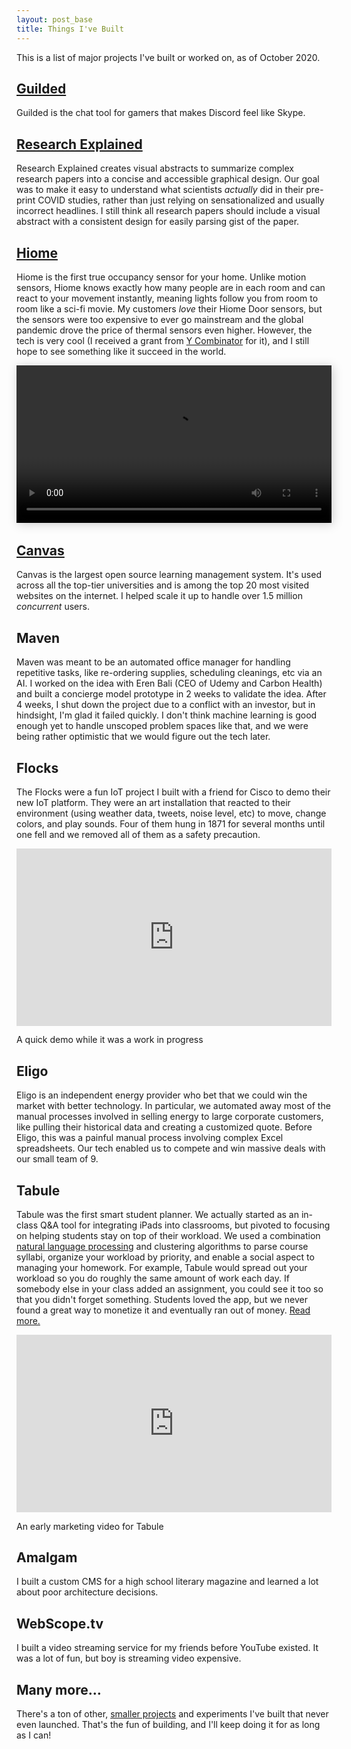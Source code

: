 ```yaml
---
layout: post_base
title: Things I've Built
---
```


This is a list of major projects I've built or worked on, as of October 2020.

## [Guilded](https://www.guilded.gg)

Guilded is the chat tool for gamers that makes Discord feel like Skype.

## [Research Explained](https://researchexplained.neil.gg)

Research Explained creates visual abstracts to summarize complex research papers into a concise and accessible graphical design. Our goal was to make it easy to understand what scientists _actually_ did in their pre-print COVID studies, rather than just relying on sensationalized and usually incorrect headlines. I still think all research papers should include a visual abstract with a consistent design for easily parsing gist of the paper.

## [Hiome](https://hiome.com)

Hiome is the first true occupancy sensor for your home. Unlike motion sensors, Hiome knows exactly how many people are in each room and can react to your movement instantly, meaning lights follow you from room to room like a sci-fi movie. My customers _love_ their Hiome Door sensors, but the sensors were too expensive to ever go mainstream and the global pandemic drove the price of thermal sensors even higher. However, the tech is very cool (I received a grant from [Y Combinator](https://www.ycombinator.com) for it), and I still hope to see something like it succeed in the world.

<video controls="" width="100%" preload="auto" id="heroVid" style="box-shadow: rgb(204, 204, 204) 2px 2px 15px; margin-bottom: 2rem; background-color: rgb(204, 204, 204); display: block;" src="https://hiome.com/hls/WelcomeHiome2.m3u8">Sorry, your browser doesn't support embedded videos. <a href="https://www.youtube.com/watch?v=PLBdi5frOGA">Watch it on YouTube</a>.</video>

## [Canvas](https://www.instructure.com/canvas/)

Canvas is the largest open source learning management system. It's used across all the top-tier universities and is among the top 20 most visited websites on the internet. I helped scale it up to handle over 1.5 million _concurrent_ users.

## Maven

Maven was meant to be an automated office manager for handling repetitive tasks, like re-ordering supplies, scheduling cleanings, etc via an AI. I worked on the idea with Eren Bali (CEO of Udemy and Carbon Health) and built a concierge model prototype in 2 weeks to validate the idea. After 4 weeks, I shut down the project due to a conflict with an investor, but in hindsight, I'm glad it failed quickly. I don't think machine learning is good enough yet to handle unscoped problem spaces like that, and we were being rather optimistic that we would figure out the tech later.

## Flocks

The Flocks were a fun IoT project I built with a friend for Cisco to demo their new IoT platform. They were an art installation that reacted to their environment (using weather data, tweets, noise level, etc) to move, change colors, and play sounds. Four of them hung in 1871 for several months until one fell and we removed all of them as a safety precaution.

<div style="padding:56.25% 0 0 0;position:relative;"><iframe src="https://player.vimeo.com/video/108903604?byline=0&portrait=0" style="position:absolute;top:0;left:0;width:100%;height:100%;" frameborder="0" allow="autoplay; fullscreen" allowfullscreen></iframe></div><script src="https://player.vimeo.com/api/player.js"></script>
<p class="caption">A quick demo while it was a work in progress</p>

## Eligo

Eligo is an independent energy provider who bet that we could win the market with better technology. In particular, we automated away most of the manual processes involved in selling energy to large corporate customers, like pulling their historical data and creating a customized quote. Before Eligo, this was a painful manual process involving complex Excel spreadsheets. Our tech enabled us to compete and win massive deals with our small team of 9.

## Tabule

Tabule was the first smart student planner. We actually started as an in-class Q&A tool for integrating iPads into classrooms, but pivoted to focusing on helping students stay on top of their workload. We used a combination [natural language processing](https://sherlock.neil.gg) and clustering algorithms to parse course syllabi, organize your workload by priority, and enable a social aspect to managing your homework. For example, Tabule would spread out your workload so you do roughly the same amount of work each day. If somebody else in your class added an assignment, you could see it too so that you didn't forget something. Students loved the app, but we never found a great way to monetize it and eventually ran out of money. [Read more.](/work/tabule/)

<div style="padding:56.25% 0 0 0;position:relative;"><iframe src="https://player.vimeo.com/video/103914668?byline=0" style="position:absolute;top:0;left:0;width:100%;height:100%;" frameborder="0" allow="autoplay; fullscreen" allowfullscreen></iframe></div><script src="https://player.vimeo.com/api/player.js"></script>
<p class="caption">An early marketing video for Tabule</p>

## Amalgam

I built a custom CMS for a high school literary magazine and learned a lot about poor architecture decisions.

## WebScope.tv

I built a video streaming service for my friends before YouTube existed. It was a lot of fun, but boy is streaming video expensive.

## Many more...

There's a ton of other, [smaller projects](https://github.com/neilgupta) and experiments I've built that never even launched. That's the fun of building, and I'll keep doing it for as long as I can!
